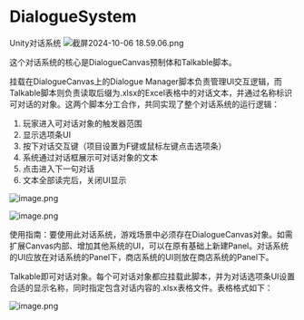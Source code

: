 # DialogueSystem
Unity对话系统
![截屏2024-10-06 18.59.06.png](https://prod-files-secure.s3.us-west-2.amazonaws.com/62ea150e-ff98-40ae-986e-7a386289383f/41e4d66a-7449-44b4-9e5b-b01434300871/%E6%88%AA%E5%B1%8F2024-10-06_18.59.06.png)

这个对话系统的核心是DialogueCanvas预制体和Talkable脚本。

挂载在DialogueCanvas上的Dialogue Manager脚本负责管理UI交互逻辑，而Talkable脚本则负责读取后缀为.xlsx的Excel表格中的对话文本，并通过名称标识可对话的对象。这两个脚本分工合作，共同实现了整个对话系统的运行逻辑：

1. 玩家进入可对话对象的触发器范围
2. 显示选项条UI
3. 按下对话交互键（项目设置为F键或鼠标左键点击选项条）
4. 系统通过对话框展示可对话对象的文本
5. 点击进入下一句对话
6. 文本全部读完后，关闭UI显示

![image.png](https://prod-files-secure.s3.us-west-2.amazonaws.com/62ea150e-ff98-40ae-986e-7a386289383f/81271614-47e0-4ec2-9595-a5ff8a5c6d64/image.png)

![image.png](https://prod-files-secure.s3.us-west-2.amazonaws.com/62ea150e-ff98-40ae-986e-7a386289383f/73300382-c63a-459f-a465-f38e6b21556a/image.png)

使用指南：要使用此对话系统，游戏场景中必须存在DialogueCanvas对象。如需扩展Canvas内部、增加其他系统的UI，可以在原有基础上新建Panel。对话系统的UI应放在对话系统的Panel下，商店系统的UI则放在商店系统的Panel下。

Talkable即可对话对象。每个可对话对象都应挂载此脚本，并为对话选项条UI设置合适的显示名称，同时指定包含对话内容的.xlsx表格文件。表格格式如下：

![image.png](https://prod-files-secure.s3.us-west-2.amazonaws.com/62ea150e-ff98-40ae-986e-7a386289383f/0b76da97-be8d-4af4-a9fc-1ebbab33d44c/image.png)
